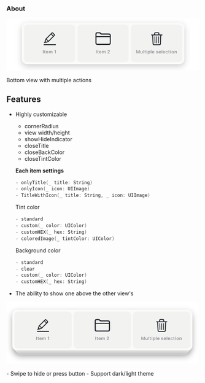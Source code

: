 ### About

<p align="center">
  <img src="https://github.com/VladK9/UIControlView/blob/main/Assets/Preview.png" width="700">
</p>

Bottom view with multiple actions

## Features
- Highly customizable
   - cornerRadius
   - view width/height
   - showHideIndicator
   - closeTitle
   - closeBackColor
   - closeTintColor

   **Each item settings**
   ```swift
   - onlyTitle(_ title: String)
   - onlyIcon(_ icon: UIImage)
   - TitleWithIcon(_ title: String, _ icon: UIImage)
   ```
   
   Tint color
   ```swift
   - standard
   - custom(_ color: UIColor)
   - customHEX(_ hex: String)
   - coloredImage(_ tintColor: UIColor)
   ```
    
   Background color
   ```swift
   - standard
   - clear
   - custom(_ color: UIColor)
   - customHEX(_ hex: String)
   ```
   
- The ability to show one above the other view's
<p float="left">
  <img src="https://github.com/VladK9/UIControlView/blob/main/Assets/Multiple view's.png" width="500">
</p>
- Swipe to hide or press button
- Support dark/light theme
